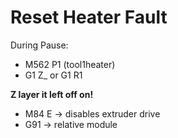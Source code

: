 # Reset Heater Fault

During Pause:

- M562 P1 (tool1heater)
- G1 Z_ or G1 R1

__Z layer it left off on!__

- M84 E -> disables extruder drive
- G91 -> relative module
